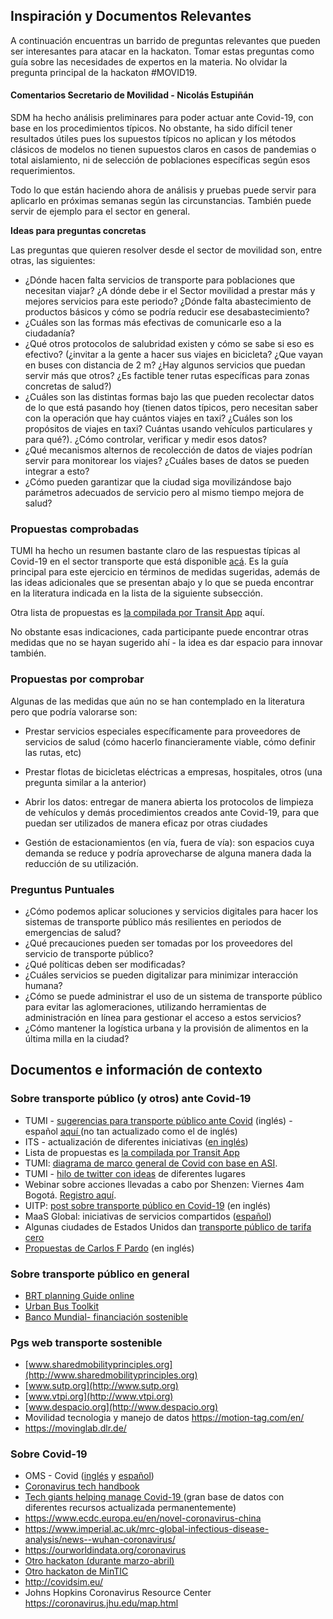 ## Inspiración y Documentos Relevantes

A continuación encuentras un barrido de preguntas relevantes que pueden ser interesantes para atacar en la hackaton. Tomar estas preguntas como guía sobre las necesidades de expertos en la materia. No olvidar la pregunta principal de la hackaton #MOVID19.


#### Comentarios Secretario de Movilidad - Nicolás Estupiñán

SDM ha hecho análisis preliminares para poder actuar ante Covid-19, con base en los procedimientos típicos. No obstante, ha sido difícil tener resultados útiles pues los supuestos típicos no aplican y los métodos clásicos de modelos no tienen supuestos claros en casos de pandemias o total aislamiento, ni de selección de poblaciones específicas según esos requerimientos.

Todo lo que están haciendo ahora de análisis y pruebas puede servir para aplicarlo en próximas semanas según las circunstancias. También puede servir de ejemplo para el sector en general.

**Ideas para preguntas concretas**

Las preguntas que quieren resolver desde el sector de movilidad son, entre otras, las siguientes:

- ¿Dónde hacen falta servicios de transporte para poblaciones que necesitan viajar? ¿A dónde debe ir el Sector movilidad a prestar más y mejores servicios para este periodo?
¿Dónde falta abastecimiento de productos básicos y cómo se podría reducir ese desabastecimiento?
- ¿Cuáles son las formas más efectivas de comunicarle eso a la ciudadanía?
- ¿Qué otros protocolos de salubridad existen y cómo se sabe si eso es efectivo? (¿invitar a la gente a hacer sus viajes en bicicleta? ¿Que vayan en buses con distancia de 2 m? ¿Hay algunos servicios que puedan servir más que otros? ¿Es factible tener rutas específicas para zonas concretas de salud?)
- ¿Cuáles son las distintas formas bajo las que pueden recolectar datos de lo que está pasando hoy (tienen datos típicos, pero necesitan saber con la operación que hay cuántos viajes en taxi? ¿Cuáles son los propósitos de viajes en taxi? Cuántas usando vehículos particulares y para qué?). ¿Cómo controlar, verificar y medir esos datos?
- ¿Qué mecanismos alternos de recolección de datos de viajes podrían servir para monitorear los viajes? ¿Cuáles bases de datos se pueden integrar a esto?
- ¿Cómo pueden garantizar que la ciudad siga movilizándose bajo parámetros adecuados de servicio pero al mismo tiempo mejora de salud?



### Propuestas comprobadas

TUMI ha hecho un resumen bastante claro de las respuestas típicas al Covid-19 en el sector transporte que está disponible [acá](https://twitter.com/TUMInitiative/status/1240321177484169223?s=20). Es la guía principal para este ejercicio en términos de medidas sugeridas, además de las ideas adicionales que se presentan abajo y lo que se pueda encontrar en la literatura indicada en la lista de la siguiente subsección.

Otra lista de propuestas es [la compilada por Transit App](https://transitapp.com/coronavirus-response) aquí.

No obstante esas indicaciones, cada participante puede encontrar otras medidas que no se hayan sugerido ahí - la idea es dar espacio para innovar también. 

### Propuestas por comprobar

Algunas de las medidas que aún no se han contemplado en la literatura pero que podría valorarse son:

-   Prestar servicios especiales específicamente para proveedores de servicios de salud (cómo hacerlo financieramente viable, cómo definir las rutas, etc)

-   Prestar flotas de bicicletas eléctricas a empresas, hospitales, otros (una pregunta similar a la anterior)

-   Abrir los datos: entregar de manera abierta los protocolos de limpieza de vehículos y demás procedimientos creados ante Covid-19, para que puedan ser utilizados de manera eficaz por otras ciudades

-   Gestión de estacionamientos (en vía, fuera de vía): son espacios cuya demanda se reduce y podría aprovecharse de alguna manera dada la reducción de su utilización.

### Preguntus Puntuales

- ¿Cómo podemos aplicar soluciones y servicios digitales para hacer los sistemas de transporte público más resilientes en periodos de emergencias de salud?
- ¿Qué precauciones pueden ser tomadas por los proveedores del servicio de transporte público?
- ¿Qué políticas deben ser modificadas?
- ¿Cuáles servicios se pueden digitalizar para minimizar interacción humana?
- ¿Cómo se puede administrar el uso de un sistema de transporte público para evitar las aglomeraciones, utilizando herramientas de administración en línea para gestionar el acceso a estos servicios?
- ¿Cómo mantener la logística urbana y la provisión de alimentos en la última milla en la ciudad?


## Documentos e información de contexto
 
### Sobre transporte público (y otros) ante Covid-19

-   TUMI - [sugerencias para transporte público ante Covid](https://www.transformative-mobility.org/news/the-covid-19-outbreak-and-implications-to-public-transport-some-observations) (inglés) - español [aquí ](https://www.transformative-mobility.org/news/el-brote-de-covid-19-y-las-implicaciones-para-el-transporte-p%C3%BAblico-algunas-observaciones)(no tan actualizado como el de inglés)
-   ITS - actualización de diferentes iniciativas ([en inglés](https://www.intelligenttransport.com/transport-news/97181/coronavirus-transport-live-updates/))
-   Lista de propuestas es [la compilada por Transit App](https://transitapp.com/coronavirus-response)
-   TUMI: [diagrama de marco general de Covid con base en ASI](https://twitter.com/TUMInitiative/status/1240321177484169223?s=20).
-   TUMI - [hilo de twitter con ideas](https://twitter.com/TUMInitiative/status/1237106414038003713?s=20) de diferentes lugares
-   Webinar sobre acciones llevadas a cabo por Shenzen: Viernes 4am Bogotá. [Registro aquí](https://t.co/YJi8fgHIXg?amp=1).
-   UITP: [post sobre transporte público en Covid-19](https://www.uitp.org/news/coronavirus-outbreak-uitp-and-public-transport-sector) (en inglés)
-   MaaS Global: iniciativas de servicios compartidos ([español](https://www.maaslatam.org/post/empresas-de-movilidad-por-app-activan-medidas-contra-covid-19-y-destacan-beneficios-de-la-industria))
-   Algunas ciudades de Estados Unidos dan [transporte público de tarifa cero](https://www.citylab.com/perspective/2020/03/coronavirus-public-transit-fares-free-rides-bus-covid-19/608350/)
-   [Propuestas de Carlos F Pardo](https://medium.com/@carlosfpardo/yet-another-crisis-opportunity-to-redefine-mobility-how-could-we-achieve-it-this-time-d13cbd545369) (en inglés)

### Sobre transporte público en general

-   [BRT planning Guide online](https://brtguide.itdp.org/branch/master/guide/)
-   [Urban Bus Toolkit](https://ppiaf.org/sites/ppiaf.org/files/documents/toolkits/UrbanBusToolkit/assets/home.html)
-   [Banco Mundial- financiación sostenible](https://openknowledge.worldbank.org/bitstream/handle/10986/23521/9781464807565.pdf?sequence=1&isAllowed=y)

### Pgs web transporte sostenible

- [www.sharedmobilityprinciples.org](http://www.sharedmobilityprinciples.org) 
- [www.sutp.org](http://www.sutp.org)
- [www.vtpi.org](http://www.vtpi.org)
- [www.despacio.org](http://www.despacio.org)
- Movilidad tecnologia y manejo de datos <https://motion-tag.com/en/>
- <https://movinglab.dlr.de/>


### Sobre Covid-19

-   OMS - Covid ([inglés](https://www.who.int/emergencies/diseases/novel-coronavirus-2019) y [español](https://www.who.int/es/emergencies/diseases/novel-coronavirus-2019))
-   [Coronavirus tech handbook](https://coronavirustechhandbook.com)
-   [Tech giants helping manage Covid-19 ](https://www.theverge.com/interface/2020/3/17/21181691/google-verily-trump-website-trials-amazon-hiring-covid-19-response) (gran base de datos con diferentes recursos actualizada permanentemente)
-   <https://www.ecdc.europa.eu/en/novel-coronavirus-china>
-   https://www.imperial.ac.uk/mrc-global-infectious-disease-analysis/news--wuhan-coronavirus/
-   <https://ourworldindata.org/coronavirus>
-   [Otro hackaton (durante marzo-abril)](https://p4s.co/covid19?fbclid=IwAR2D3dWY-88CjxNUgDC-4b7uNeTayy2FgkAa3DMtAAQVCfUT5mPQUwts2z4#descripcion)
-   [Otro hackaton de MinTIC](https://innpulsacolombia.com/es/entrada/gobierno-nacional-lidera-la-estructuracion-y-lanzamiento-de-retos-de-innovacion-publica)
-   <http://covidsim.eu/>
-   Johns Hopkins Coronavirus Resource Center <https://coronavirus.jhu.edu/map.html>



